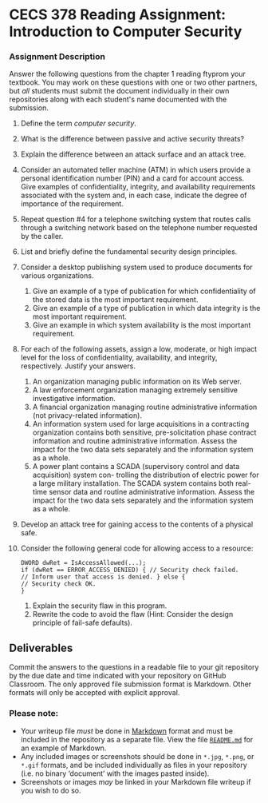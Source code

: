 # CECS 378 Reading Assignment: Introduction to Computer Security

### Assignment Description
Answer the following questions from the chapter 1 reading ftyprom your textbook. You may work on these questions with one or two other partners, but *all* students must submit the document individually in their own repositories along with each student's name documented with the submission.

1. Define the term *computer security*.

2. What is the difference between passive and active security threats?

3. Explain the difference between an attack surface and an attack tree.

4. Consider an automated teller machine (ATM) in which users provide a personal identification number (PIN) and a card for account access. Give examples of confidentiality, integrity, and availability requirements associated with the system and, in each case, indicate the degree of importance of the requirement.

5. Repeat question #4 for a telephone switching system that routes calls through a switching network based on the telephone number requested by the caller.

6. List and briefly define the fundamental security design principles.

7. Consider a desktop publishing system used to produce documents for various organizations.
    1. Give an example of a type of publication for which confidentiality of the stored data is the most important requirement.
    2. Give an example of a type of publication in which data integrity is the most important requirement.
    3. Give an example in which system availability is the most important requirement.

8. For each of the following assets, assign a low, moderate, or high impact level for the loss of confidentiality, availability, and integrity, respectively. Justify your answers.
    1. An organization managing public information on its Web server.
    2. A law enforcement organization managing extremely sensitive investigative information.
    3. A financial organization managing routine administrative information (not privacy-related information).
    4. An information system used for large acquisitions in a contracting organization contains both sensitive, pre-solicitation phase contract information and routine administrative information. Assess the impact for the two data sets separately and the information system as a whole.
    5. A power plant contains a SCADA (supervisory control and data acquisition) system con- trolling the distribution of electric power for a large military installation. The SCADA system contains both real-time sensor data and routine administrative information. Assess the impact for the two data sets separately and the information system as a whole.

9. Develop an attack tree for gaining access to the contents of a physical safe.

10. Consider the following general code for allowing access to a resource:
    ```
    DWORD dwRet = IsAccessAllowed(...);
    if (dwRet == ERROR_ACCESS_DENIED) { // Security check failed.
    // Inform user that access is denied. } else {
    // Security check OK.
    }
    ```
    1. Explain the security flaw in this program.
    2. Rewrite the code to avoid the flaw
    (Hint: Consider the design principle of fail-safe defaults).

## Deliverables

Commit the answers to the questions in a readable file to your git repository by the due date and time indicated with your repository on GitHub Classroom. The only approved file submission format is Markdown. Other formats will only be accepted with explicit approval.

### Please note:

* Your writeup file *must* be done in [Markdown](https://docs.github.com/en/get-started/writing-on-github/getting-started-with-writing-and-formatting-on-github/basic-writing-and-formatting-syntax) format and must be included in the repository as a separate file. View the file [`README.md`](README.md?plain=1) for an example of Markdown.
* Any included images or screenshots should be done in `*.jpg`, `*.png`, or `*.gif` formats, and be included individually as files in your repository (i.e. no binary ‘document’ with the images pasted inside).
* Screenshots or images *may* be linked in your Markdown file writeup if you wish to do so.